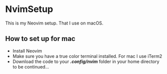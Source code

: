 # NvimSetup

This is my Neovim setup. That I use on macOS.

## How to set up for mac

- Install Neovim
- Make sure you have a true color terminal installed. For mac I use iTerm2
- Download the code to your **_.config/nvim_** folder in your home directory
  to be continued...
